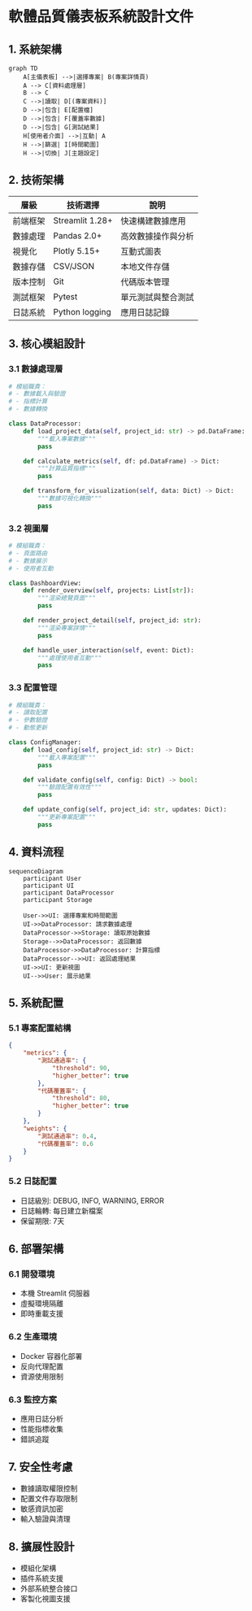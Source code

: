 # 軟體品質儀表板系統設計文件

## 1. 系統架構
```mermaid
graph TD
    A[主儀表板] -->|選擇專案| B(專案詳情頁)
    A --> C[資料處理層]
    B --> C
    C -->|讀取| D[(專案資料)]
    D -->|包含| E[配置檔]
    D -->|包含| F[覆蓋率數據]
    D -->|包含| G[測試結果]
    H[使用者介面] -->|互動| A
    H -->|篩選| I[時間範圍]
    H -->|切換| J[主題設定]
```

## 2. 技術架構
| 層級 | 技術選擇 | 說明 |
|------|----------|------|
| 前端框架 | Streamlit 1.28+ | 快速構建數據應用 |
| 數據處理 | Pandas 2.0+ | 高效數據操作與分析 |
| 視覺化 | Plotly 5.15+ | 互動式圖表 |
| 數據存儲 | CSV/JSON | 本地文件存儲 |
| 版本控制 | Git | 代碼版本管理 |
| 測試框架 | Pytest | 單元測試與整合測試 |
| 日誌系統 | Python logging | 應用日誌記錄 |

## 3. 核心模組設計

### 3.1 數據處理層
```python
# 模組職責：
# - 數據載入與驗證
# - 指標計算
# - 數據轉換

class DataProcessor:
    def load_project_data(self, project_id: str) -> pd.DataFrame:
        """載入專案數據"""
        pass

    def calculate_metrics(self, df: pd.DataFrame) -> Dict:
        """計算品質指標"""
        pass

    def transform_for_visualization(self, data: Dict) -> Dict:
        """數據可視化轉換"""
        pass
```

### 3.2 視圖層
```python
# 模組職責：
# - 頁面路由
# - 數據展示
# - 使用者互動

class DashboardView:
    def render_overview(self, projects: List[str]):
        """渲染總覽頁面"""
        pass

    def render_project_detail(self, project_id: str):
        """渲染專案詳情"""
        pass

    def handle_user_interaction(self, event: Dict):
        """處理使用者互動"""
        pass
```

### 3.3 配置管理
```python
# 模組職責：
# - 讀取配置
# - 參數驗證
# - 動態更新

class ConfigManager:
    def load_config(self, project_id: str) -> Dict:
        """載入專案配置"""
        pass

    def validate_config(self, config: Dict) -> bool:
        """驗證配置有效性"""
        pass

    def update_config(self, project_id: str, updates: Dict):
        """更新專案配置"""
        pass
```

## 4. 資料流程
```mermaid
sequenceDiagram
    participant User
    participant UI
    participant DataProcessor
    participant Storage
    
    User->>UI: 選擇專案和時間範圍
    UI->>DataProcessor: 請求數據處理
    DataProcessor->>Storage: 讀取原始數據
    Storage-->>DataProcessor: 返回數據
    DataProcessor->>DataProcessor: 計算指標
    DataProcessor-->>UI: 返回處理結果
    UI->>UI: 更新視圖
    UI-->>User: 展示結果
```

## 5. 系統配置

### 5.1 專案配置結構
```json
{
    "metrics": {
        "測試通過率": {
            "threshold": 90,
            "higher_better": true
        },
        "代碼覆蓋率": {
            "threshold": 80,
            "higher_better": true
        }
    },
    "weights": {
        "測試通過率": 0.4,
        "代碼覆蓋率": 0.6
    }
}
```

### 5.2 日誌配置
- 日誌級別: DEBUG, INFO, WARNING, ERROR
- 日誌輪轉: 每日建立新檔案
- 保留期限: 7天

## 6. 部署架構

### 6.1 開發環境
- 本機 Streamlit 伺服器
- 虛擬環境隔離
- 即時重載支援

### 6.2 生產環境
- Docker 容器化部署
- 反向代理配置
- 資源使用限制

### 6.3 監控方案
- 應用日誌分析
- 性能指標收集
- 錯誤追蹤

## 7. 安全性考慮
- 數據讀取權限控制
- 配置文件存取限制
- 敏感資訊加密
- 輸入驗證與清理

## 8. 擴展性設計
- 模組化架構
- 插件系統支援
- 外部系統整合接口
- 客製化視圖支援
